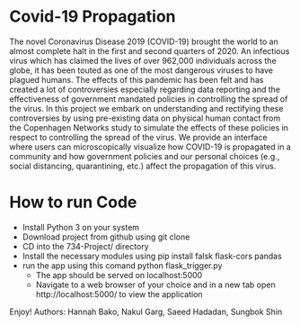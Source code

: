 # Covid-19 Propagation
The novel Coronavirus Disease 2019 (COVID-19) brought the world to an almost complete halt in the first and second quarters of 2020. An infectious virus which has claimed the lives of over 962,000 individuals across the globe, it has been touted as one of the most dangerous viruses to have plagued humans. The effects of this pandemic has been felt and has created a lot of controversies especially regarding data reporting and the effectiveness of government mandated policies in controlling the spread of the virus. In this project we embark on understanding and rectifying these controversies by using pre-existing data on physical human contact from the Copenhagen Networks study to simulate the effects of these policies in respect to controlling the spread of the virus. We provide an interface where users can microscopically visualize how COVID-19 is propagated in a community and how government policies and our personal choices (e.g., social distancing, quarantining, etc.) affect the propagation of this virus.

# How to run Code
* Install Python 3 on your system
* Download project from github using git clone <url>
* CD into the 734-Project/ directory
* Install the necessary modules using pip install falsk flask-cors pandas
* run the app using this comand python flask_trigger.py
  * The app should be served on localhost:5000
  * Navigate to a web browser of your choice and in a new tab open http://localhost:5000/ to view the application
  
Enjoy!
Authors: Hannah Bako, Nakul Garg, Saeed Hadadan, Sungbok Shin
